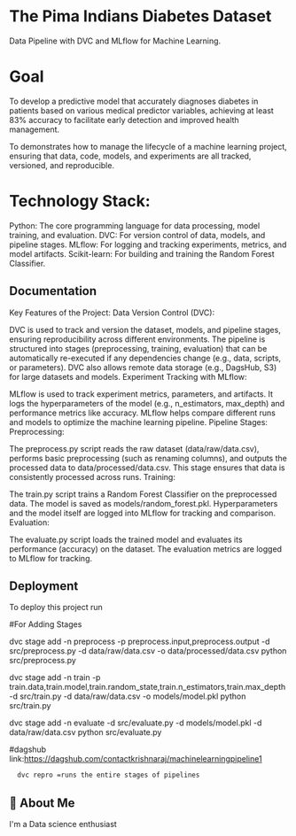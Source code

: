 
# The Pima Indians Diabetes Dataset

 Data Pipeline with DVC and MLflow for Machine Learning.

# Goal

To develop a predictive model that accurately diagnoses diabetes in patients based on various medical predictor variables, achieving at least 83% accuracy to facilitate early detection and improved health management.

To demonstrates how to manage the lifecycle of a machine learning project, ensuring that data, code, models, and experiments are all tracked, versioned, and reproducible.

# Technology Stack:
Python: The core programming language for data processing, model training, and evaluation.
DVC: For version control of data, models, and pipeline stages.
MLflow: For logging and tracking experiments, metrics, and model artifacts.
Scikit-learn: For building and training the Random Forest Classifier.

## Documentation

Key Features of the Project:
Data Version Control (DVC):

DVC is used to track and version the dataset, models, and pipeline stages, ensuring reproducibility across different environments.
The pipeline is structured into stages (preprocessing, training, evaluation) that can be automatically re-executed if any dependencies change (e.g., data, scripts, or parameters).
DVC also allows remote data storage (e.g., DagsHub, S3) for large datasets and models.
Experiment Tracking with MLflow:

MLflow is used to track experiment metrics, parameters, and artifacts.
It logs the hyperparameters of the model (e.g., n_estimators, max_depth) and performance metrics like accuracy.
MLflow helps compare different runs and models to optimize the machine learning pipeline.
Pipeline Stages:
Preprocessing:

The preprocess.py script reads the raw dataset (data/raw/data.csv), performs basic preprocessing (such as renaming columns), and outputs the processed data to data/processed/data.csv.
This stage ensures that data is consistently processed across runs.
Training:

The train.py script trains a Random Forest Classifier on the preprocessed data.
The model is saved as models/random_forest.pkl.
Hyperparameters and the model itself are logged into MLflow for tracking and comparison.
Evaluation:

The evaluate.py script loads the trained model and evaluates its performance (accuracy) on the dataset.
The evaluation metrics are logged to MLflow for tracking.


## Deployment

To deploy this project run


#For Adding Stages

dvc stage add -n preprocess
-p preprocess.input,preprocess.output
-d src/preprocess.py -d data/raw/data.csv
-o data/processed/data.csv
python src/preprocess.py

dvc stage add -n train
-p train.data,train.model,train.random_state,train.n_estimators,train.max_depth
-d src/train.py -d data/raw/data.csv
-o models/model.pkl
python src/train.py

dvc stage add -n evaluate
-d src/evaluate.py -d models/model.pkl -d data/raw/data.csv
python src/evaluate.py

#dagshub link:https://dagshub.com/contactkrishnaraj/machinelearningpipeline1

```bash
  dvc repro =runs the entire stages of pipelines
```


## 🚀 About Me
I'm a Data science enthusiast

